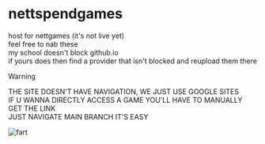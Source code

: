 # nettspendgames

host for nettgames (it's not live yet)<br>
feel free to nab these<br>
my school doesn't block github.io<br>
if yours does then find a provider that isn't blocked and reupload them there<br>

>[!WARNING]
>THE SITE DOESN'T HAVE NAVIGATION, WE JUST USE GOOGLE SITES<br>
>IF U WANNA DIRECTLY ACCESS A GAME YOU'LL HAVE TO MANUALLY GET THE LINK<br>
>JUST NAVIGATE MAIN BRANCH IT'S EASY<br> 

![fart](https://i0.wp.com/downersclub.com/wp-content/uploads/2023/11/Nettspend.jpg?fit=1280%2C720&ssl=1)
